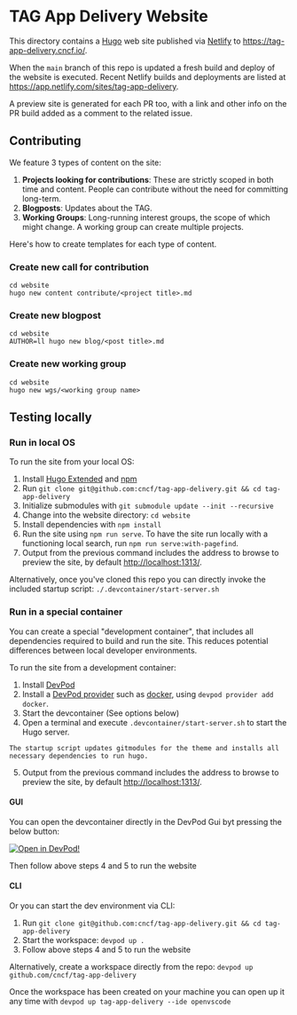 # TAG App Delivery Website

This directory contains a [Hugo](https://gohugo.io) web site published via
[Netlify](https://www.netlify.com/) to <https://tag-app-delivery.cncf.io/>.

When the `main` branch of this repo is updated a fresh build and deploy of the
website is executed. Recent Netlify builds and deployments are listed at
<https://app.netlify.com/sites/tag-app-delivery>.

A preview site is generated for each PR too, with a link and other info on the
PR build added as a comment to the related issue.

## Contributing

We feature 3 types of content on the site:

1. **Projects looking for contributions**: These are strictly scoped in both time and content. People can contribute without the need for committing long-term.
1. **Blogposts**: Updates about the TAG.
1. **Working Groups**: Long-running interest groups, the scope of which might change. A working group can create multiple projects.

Here's how to create templates for each type of content.

### Create new call for contribution

```
cd website
hugo new content contribute/<project title>.md
```

### Create new blogpost

```
cd website
AUTHOR=ll hugo new blog/<post title>.md
```

### Create new working group

```
cd website
hugo new wgs/<working group name>
```

## Testing locally

### Run in local OS

To run the site from your local OS:

1. Install [Hugo Extended](https://gohugo.io/installation/linux/#editions) and [npm](https://www.npmjs.com/)
2. Run `git clone git@github.com:cncf/tag-app-delivery.git && cd tag-app-delivery`
3. Initialize submodules with `git submodule update --init --recursive`
4. Change into the website directory: `cd website`
5. Install dependencies with `npm install`
6. Run the site using `npm run serve`. To have the site run locally with a functioning local search, run `npm run serve:with-pagefind`.
7. Output from the previous command includes the address to browse to preview the site, by default <http://localhost:1313/>.

Alternatively, once you've cloned this repo you can directly invoke the included
startup script: `./.devcontainer/start-server.sh`

### Run in a special container

You can create a special "development container",
that includes all dependencies required to build and run the site. This reduces
potential differences between local developer environments.

To run the site from a development container:

1. Install [DevPod](https://devpod.sh/docs/getting-started/install)
1. Install a [DevPod provider](https://devpod.sh/docs/managing-providers/what-are-providers)
   such as [docker](https://www.docker.com/), using `devpod provider add docker`.
1. Start the devcontainer (See options below)
1. Open a terminal and execute `.devcontainer/start-server.sh` to start the Hugo server.
```
The startup script updates gitmodules for the theme and installs all necessary dependencies to run hugo.
```
5. Output from the previous command includes the address to browse to preview the site, by default <http://localhost:1313/>.


#### GUI

You can open the devcontainer directly in the DevPod Gui byt pressing the below button:

[![Open in DevPod!](https://devpod.sh/assets/open-in-devpod.svg)](https://devpod.sh/open#https://github.com/cncf/tag-app-delivery)

Then follow above steps 4 and 5 to run the website


#### CLI

Or you can start the dev environment via CLI:

1. Run `git clone git@github.com:cncf/tag-app-delivery.git && cd tag-app-delivery`
1. Start the workspace: `devpod up .`
1. Follow above steps 4 and 5 to run the website

Alternatively, create a workspace directly from the repo: `devpod up
github.com/cncf/tag-app-delivery`

Once the workspace has been created on your machine you can open up it any time
with `devpod up tag-app-delivery --ide openvscode`
